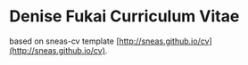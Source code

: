 # Denise Fukai Curriculum Vitae 

based on sneas-cv template [http://sneas.github.io/cv](http://sneas.github.io/cv).
